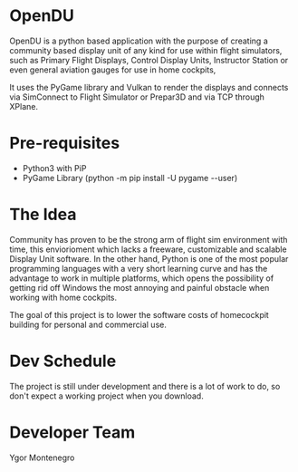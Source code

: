 # OpenDU
OpenDU is a python based application with the purpose of creating a community based display unit of any kind for use within flight simulators, such as Primary Flight Displays, Control Display Units, Instructor Station or even general aviation gauges for use in home cockpits,  

It uses the PyGame library and Vulkan to render the displays and connects via SimConnect to Flight Simulator or Prepar3D and via TCP through XPlane.

# Pre-requisites
- Python3 with PiP
- PyGame Library (python -m pip install -U pygame --user)

# The Idea
Community has proven to be the strong arm of flight sim environment with time, this enviorioment which lacks a freeware, customizable and scalable Display Unit software. In the other hand, Python is one of the most popular programming languages with a very short learning curve and has the advantage to work in multiple platforms, which opens the possibility of getting rid off Windows the most annoying and painful obstacle when working with home cockpits.

The goal of this project is to lower the software costs of homecockpit building for personal and commercial use.

# Dev Schedule
The project is still under development and there is a lot of work to do, so don't expect a working project when you download.

# Developer Team
Ygor Montenegro
